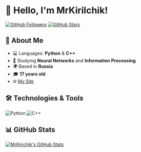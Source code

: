 # 👋 Hello, I'm **MrKirilchik**!

[![GitHub Followers](https://img.shields.io/github/followers/MrKirilchik?style=social)](https://github.com/MrKirilchik)
[![GitHub Stars](https://img.shields.io/github/stars/MrKirilchik?style=social)](https://github.com/MrKirilchik)

## 🚀 About Me

- 💻 Languages: **Python** & **C++**
- 🤖 Studying **Neural Networks** and **Information Processing**
- 🌍 Based in **Russia**
- 🎓 **17 years old**
- 🌐 [My Site](https://mrkirilchik.ru/)
## 🛠️ Technologies & Tools

![Python](https://img.shields.io/badge/Python-3776AB?style=for-the-badge&logo=python&logoColor=white)
![C++](https://img.shields.io/badge/C%2B%2B-00599C?style=for-the-badge&logo=c%2B%2B&logoColor=white)

## 📊 GitHub Stats

[![MrKirichik's GitHub Stats](https://github-readme-stats.vercel.app/api?username=MrKirilchik&show_icons=true&theme=radical)](https://github.com/MrKirilchik)
